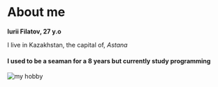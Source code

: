 # About me
**Iurii Filatov, 27 y.o**

I live in Kazakhstan, the capital of, _Astana_ 

#### I used to be a seaman for a 8 years but currently study programming

![my hobby](C:\Users\Юрий\Desktop\_MG_1205.JPG)